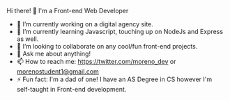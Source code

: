 Hi there! 👋
I'm a Front-end Web Developer

- 🔭 I’m currently working on a digital agency site.
- 🌱 I’m currently learning Javascript, touching up on NodeJs and Express as well.
- 👯 I’m looking to collaborate on any cool/fun front-end projects.
- 💬 Ask me about anything!
- 📫 How to reach me: https://twitter.com/moreno_dev or morenostudent1@gmail.com
- ⚡ Fun fact: I'm a dad of one! I have an AS Degree in CS however I'm self-taught in Front-end development.

